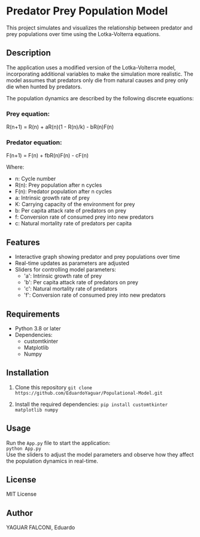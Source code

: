 # Predator Prey Population Model

This project simulates and visualizes the relationship between predator and prey populations over time using the Lotka-Volterra equations.

## Description

The application uses a modified version of the Lotka-Volterra model, incorporating additional variables to make the simulation more realistic. The model assumes that predators only die from natural causes and prey only die when hunted by predators.

The population dynamics are described by the following discrete equations:

### Prey equation:
R(n+1) = R(n) + aR(n)(1 - R(n)/k) - bR(n)F(n)

### Predator equation:
F(n+1) = F(n) + fbR(n)F(n) - cF(n)

Where:
- n: Cycle number
- R(n): Prey population after n cycles
- F(n): Predator population after n cycles
- a: Intrinsic growth rate of prey
- K: Carrying capacity of the environment for prey
- b: Per capita attack rate of predators on prey
- f: Conversion rate of consumed prey into new predators
- c: Natural mortality rate of predators per capita

## Features

- Interactive graph showing predator and prey populations over time
- Real-time updates as parameters are adjusted
- Sliders for controlling model parameters:
  - 'a': Intrinsic growth rate of prey
  - 'b': Per capita attack rate of predators on prey
  - 'c': Natural mortality rate of predators
  - 'f': Conversion rate of consumed prey into new predators

## Requirements

- Python 3.8 or later
- Dependencies:
  - customtkinter
  - Matplotlib
  - Numpy

## Installation

1. Clone this repository
   `git clone https://github.com/EduardoYaguar/Populational-Model.git`  

3. Install the required dependencies:
   `pip install customtkinter matplotlib numpy`  

## Usage

Run the `App.py` file to start the application:  
`python App.py`  
Use the sliders to adjust the model parameters and observe how they affect the population dynamics in real-time.


## License

MIT License

## Author

YAGUAR FALCONI, Eduardo
